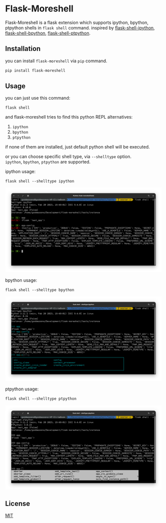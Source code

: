 # Flask-Moreshell

Flask-Moreshell is a flask extension which supports ipython, bpython, ptpython shells in `flask shell` command.
inspired
by [flask-shell-ipython](https://github.com/ei-grad/flask-shell-ipython), [flask-shell-bpython](https://github.com/jacquerie/flask-shell-bpython), [flask-shell-ptpython](https://github.com/jacquerie/flask-shell-ptpython).

## Installation

you can install `flask-moreshell` via `pip` command.

```bash
pip install flask-moreshell
```

## Usage

you can just use this command:

```shell
flask shell
```

and flask-moreshell tries to find this python REPL alternatives:

1. `ipython`
2. `bpython`
3. `ptpython`

if none of them are installed, just default python shell will be executed.

or you can choose specific shell type, via `--shelltype` option.  
`ipython`, `bpython`, `ptpython` are supported.

ipython usage:

```shell
flask shell --shelltype ipython
```
![ipython-example.png](docs%2Fipython-example.png)

bpython usage:
```shell
flask shell --shelltype bpython
```
![bpython-example.png](docs%2Fbpython-example.png)

ptpython usage:
```shell
flask shell --shelltype ptpython
```
![ptpython-example.png](docs%2Fptpython-example.png)

## License

[MIT](https://choosealicense.com/licenses/mit/)
